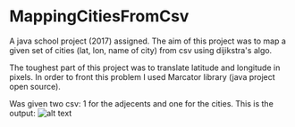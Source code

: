 # MappingCitiesFromCsv
A java school project (2017) assigned. The aim of this project was to map a given set of cities (lat, lon, name of city) from csv using dijikstra's algo.

The toughest part of this project was to translate latitude and longitude in pixels. In order to front this problem I used Marcator library (java project open source). 

Was given two csv: 1 for the adjecents and one for the cities.
This is the output: 
![alt text](https://github.com/bit-tersweet/MappingCitiesFromCsv/blob/master/image.jpg?raw=true)
